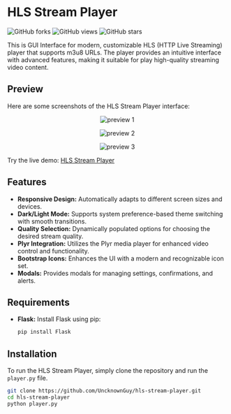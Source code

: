 # HLS Stream Player

<div align="left">

![GitHub forks](https://img.shields.io/github/forks/UncknownGuy/hls-player?style=social)
![GitHub views](https://komarev.com/ghpvc/?username=UncknownGuy&color=brightgreen)
![GitHub stars](https://img.shields.io/github/stars/UncknownGuy/hls-player?style=social)
</div>

This is GUI Interface for modern, customizable HLS (HTTP Live Streaming) player that supports m3u8 URLs. The player provides an intuitive interface with advanced features, making it suitable for play high-quality streaming video content.

## Preview

Here are some screenshots of the HLS Stream Player interface:

<div align="center">

![preview 1](https://i.ibb.co/VHZFWwb/HLS-Stream-Player-Preview-Poster-EA60-ACB.png)

![preview 2](https://i.ibb.co/N2hdbht/HLS-Stream-Player-Preview-Poster-35257-F0.png)

![preview 3](https://i.ibb.co/mSbQqcj/HLS-Stream-Player-Preview-Poster-24-F44-C6.png)
</div>

Try the live demo: [HLS Stream Player](https://hls-stream-player.netlify.app)



## Features

- **Responsive Design:** Automatically adapts to different screen sizes and devices.
- **Dark/Light Mode:** Supports system preference-based theme switching with smooth transitions.
- **Quality Selection:** Dynamically populated options for choosing the desired stream quality.
- **Plyr Integration:** Utilizes the Plyr media player for enhanced video control and functionality.
- **Bootstrap Icons:** Enhances the UI with a modern and recognizable icon set.
- **Modals:** Provides modals for managing settings, confirmations, and alerts.

## Requirements

- **Flask:** Install Flask using pip:
    ```bash
    pip install Flask
    ```

## Installation

To run the HLS Stream Player, simply clone the repository and run the `player.py` file.

```bash
git clone https://github.com/UncknownGuy/hls-stream-player.git
cd hls-stream-player
python player.py
